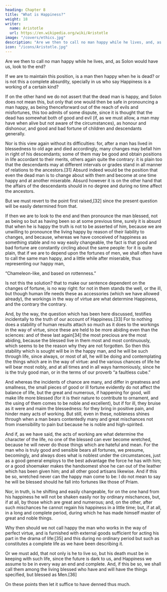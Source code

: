 ```yaml
---
heading: Chapter 8
title: "What is Happiness?"
weight: 18
writer:
  name: Aristotle
  url: https://en.wikipedia.org/wiki/Aristotle
image: "/covers/ethics.jpg"
description: "Are we then to call no man happy while he lives, and, as Solon would have us, look to the end?"
icon: "/icons/Aristotle.jpg"
---
```



Are we then to call no man happy while he lives, and, as Solon would have us, look to the end? 

If we are to maintain this position, is a man then happy when he is dead? or is not this a complete absurdity, specially in us who say Happiness is a working of a certain kind?

If on the other hand we do not assert that the dead man is happy, and Solon does not mean this, but only that one would then be safe in pronouncing a man happy, as being thenceforward out of the reach of evils and misfortunes, this too admits of some dispute, since it is thought that the dead has somewhat both of good and evil (if, as we must allow, a man may have when alive but not aware of the circumstances), as honour and dishonour, and good and bad fortune of children and descendants generally.

Nor is this view again without its difficulties: for, after a man has lived in blessedness to old age and died accordingly, many changes may befall him in right of his descendants; some of them may be good and obtain positions in life accordant to their merits, others again quite the contrary: it is plain too that the descendants may at different intervals or grades stand in all manner of relations to the ancestors.[31] Absurd indeed would be the position that even the dead man is to change about with them and become at one time happy and at another miserable. Absurd however it is on the other hand that the affairs of the descendants should in no degree and during no time affect the ancestors.

But we must revert to the point first raised,[32] since the present question will be easily determined from that.

If then we are to look to the end and then pronounce the man blessed, not as being so but as having been so at some previous time, surely it is absurd that when he is happy the truth is not to be asserted of him, because we are unwilling to pronounce the living happy by reason of their liability to changes, and because, whereas we have conceived of happiness as something stable and no way easily changeable, the fact is that good and bad fortune are constantly circling about the same people: for it is quite plain, that if we are to depend upon the fortunes of men, we shall often have to call the same man happy, and a little while after miserable, thus representing our happy man,

“Chameleon-like, and based on rottenness.”

Is not this the solution? that to make our sentence dependent on the changes of fortune, is no way right: for not in them stands the well, or the ill, but though human life needs these as accessories (which we have allowed already), the workings in the way of virtue are what determine Happiness, and the contrary the contrary.

And, by the way, the question which has been here discussed, testifies incidentally to the truth of our account of Happiness.[33] For to nothing does a stability of human results attach so much as it does to the workings in the way of virtue, since these are held to be more abiding even than the sciences: and of these last again[34] the most precious are the most abiding, because the blessed live in them most and most continuously, which seems to be the reason why they are not forgotten. So then this stability which is sought will be in the happy man, and he will be such through life, since always, or most of all, he will be doing and contemplating the things which are in the way of virtue: and the various chances of life he will bear most nobly, and at all times and in all ways harmoniously, since he is the truly good man, or in the terms of our proverb “a faultless cube.”

And whereas the incidents of chance are many, and differ in greatness and smallness, the small pieces of good or ill fortune evidently do not affect the balance of life, but the great and numerous, if happening for good, will make life more blessed (for it is their nature to contribute to ornament, and the using of them comes to be noble and excellent), but if for ill, they bruise as it were and maim the blessedness: for they bring in positive pain, and hinder many acts of working. But still, even in these, nobleness shines through when a man bears contentedly many and great mischances not from insensibility to pain but because he is noble and high-spirited.

And if, as we have said, the acts of working are what determine the character of the life, no one of the blessed can ever become wretched, because he will never do those things which are hateful and mean. For the man who is truly good and sensible bears all fortunes, we presume, becomingly, and always does what is noblest under the circumstances, just as a good general employs to the best advantage the force he has with him; or a good shoemaker makes the handsomest shoe he can out of the leather which has been given him; and all other good artisans likewise. And if this be so, wretched never can the happy man come to be: I do not mean to say he will be blessed should he fall into fortunes like those of Priam.

Nor, in truth, is he shifting and easily changeable, for on the one hand from his happiness he will not be shaken easily nor by ordinary mischances, but, if at all, by those which are great and numerous; and, on the other, after such mischances he cannot regain his happiness in a little time; but, if at all, in a long and complete period, during which he has made himself master of great and noble things.

Why then should we not call happy the man who works in the way of perfect virtue, and is furnished with external goods sufficient for acting his part in the drama of life:[35] and this during no ordinary period but such as constitutes a complete life as we have been describing it.

Or we must add, that not only is he to live so, but his death must be in keeping with such life, since the future is dark to us, and Happiness we assume to be in every way an end and complete. And, if this be so, we shall call them among the living blessed who have and will have the things specified, but blessed as Men.[36]

On these points then let it suffice to have denned thus much.


